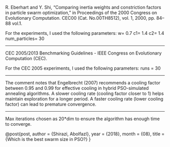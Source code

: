 R. Eberhart and Y. Shi, “Comparing inertia weights and constriction
factors in particle swarm optimization,” in Proceedings of the 2000
Congress on Evolutionary Computation. CEC00 (Cat. No.00TH8512),
vol. 1, 2000, pp. 84–88 vol.1.

For the experiments, I used the following parameters:
w= 0.7
c1= 1.4
c2= 1.4
num_particles= 30

---

CEC 2005/2013 Benchmarking Guidelines - IEEE Congress on Evolutionary Computation (CEC).

For the CEC 2005 experiments, I used the following parameters:
runs = 30

---

The comment notes that Engelbrecht (2007) recommends a cooling factor between 0.95 and 0.99 for effective cooling in hybrid PSO-simulated annealing algorithms.
A slower cooling rate (cooling factor closer to 1) helps maintain exploration for a longer period.
A faster cooling rate (lower cooling factor) can lead to premature convergence.

---
Max iterations chosen as 20*dim to ensure the algorithm has enough time to converge.

@post{post,
author = {Shirazi, Abolfazl},
year = {2018},
month = {08},
title = {Which is the best swarm size in PSO?}
}
